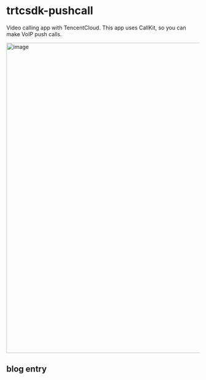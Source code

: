 # trtcsdk-pushcall


Video calling app with TencentCloud. This app uses CallKit, so you can make VoIP push calls.

<img width="810" alt="image" src="https://user-images.githubusercontent.com/20147818/208611228-aab31f28-d1b2-44af-91af-1a3023f5b57f.png">

## blog entry
